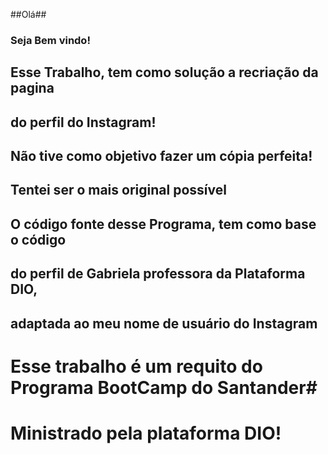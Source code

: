 ##Olá##

### Seja Bem vindo! ###

## Esse Trabalho, tem como solução a recriação da pagina ##
## do perfil do Instagram! ##
## Não tive como objetivo fazer um cópia perfeita! ##
## Tentei ser o mais original possível ##

## O código fonte desse Programa, tem como base o código ##
## do perfil de Gabriela professora da Plataforma DIO, ##
## adaptada ao meu nome de usuário do Instagram ##

# Esse trabalho é um requito do Programa BootCamp do Santander#
# Ministrado pela plataforma DIO! ##


